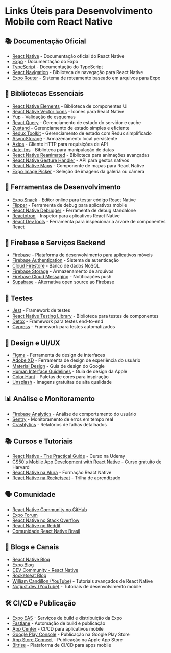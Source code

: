# Links Úteis para Desenvolvimento Mobile com React Native

## 📚 Documentação Oficial

- [React Native](https://reactnative.dev/docs/getting-started) - Documentação oficial do React Native
- [Expo](https://docs.expo.dev/) - Documentação do Expo
- [TypeScript](https://www.typescriptlang.org/docs/) - Documentação do TypeScript
- [React Navigation](https://reactnavigation.org/docs/getting-started) - Biblioteca de navegação para React Native
- [Expo Router](https://docs.expo.dev/routing/introduction/) - Sistema de roteamento baseado em arquivos para Expo

## 🧩 Bibliotecas Essenciais

- [React Native Elements](https://reactnativeelements.com/) - Biblioteca de componentes UI
- [React Native Vector Icons](https://github.com/oblador/react-native-vector-icons) - Ícones para React Native
- [Yup](https://github.com/jquense/yup) - Validação de esquemas
- [React Query](https://tanstack.com/query/latest) - Gerenciamento de estado do servidor e cache
- [Zustand](https://github.com/pmndrs/zustand) - Gerenciamento de estado simples e eficiente
- [Redux Toolkit](https://redux-toolkit.js.org/) - Gerenciamento de estado com Redux simplificado
- [AsyncStorage](https://react-native-async-storage.github.io/async-storage/) - Armazenamento local persistente
- [Axios](https://axios-http.com/docs/intro) - Cliente HTTP para requisições de API
- [date-fns](https://date-fns.org/) - Biblioteca para manipulação de datas
- [React Native Reanimated](https://docs.swmansion.com/react-native-reanimated/) - Biblioteca para animações avançadas
- [React Native Gesture Handler](https://docs.swmansion.com/react-native-gesture-handler/) - API para gestos nativos
- [React Native Maps](https://github.com/react-native-maps/react-native-maps) - Componente de mapas para React Native
- [Expo Image Picker](https://docs.expo.dev/versions/latest/sdk/imagepicker/) - Seleção de imagens da galeria ou câmera

## 🔧 Ferramentas de Desenvolvimento

- [Expo Snack](https://snack.expo.dev/) - Editor online para testar código React Native
- [Flipper](https://fbflipper.com/) - Ferramenta de debug para aplicativos mobile
- [React Native Debugger](https://github.com/jhen0409/react-native-debugger) - Ferramenta de debug standalone
- [Reactotron](https://github.com/infinitered/reactotron) - Inspetor para aplicativos React Native
- [React DevTools](https://reactnative.dev/docs/debugging#react-developer-tools) - Ferramenta para inspecionar a árvore de componentes React

## 📱 Firebase e Serviços Backend

- [Firebase](https://firebase.google.com/docs) - Plataforma de desenvolvimento para aplicativos móveis
- [Firebase Authentication](https://firebase.google.com/docs/auth) - Sistema de autenticação
- [Cloud Firestore](https://firebase.google.com/docs/firestore) - Banco de dados NoSQL
- [Firebase Storage](https://firebase.google.com/docs/storage) - Armazenamento de arquivos
- [Firebase Cloud Messaging](https://firebase.google.com/docs/cloud-messaging) - Notificações push
- [Supabase](https://supabase.com/docs) - Alternativa open source ao Firebase

## 🧪 Testes

- [Jest](https://jestjs.io/docs/getting-started) - Framework de testes
- [React Native Testing Library](https://callstack.github.io/react-native-testing-library/) - Biblioteca para testes de componentes
- [Detox](https://github.com/wix/Detox) - Framework para testes end-to-end
- [Cypress](https://docs.cypress.io/) - Framework para testes automatizados

## 🎨 Design e UI/UX

- [Figma](https://www.figma.com/) - Ferramenta de design de interfaces
- [Adobe XD](https://www.adobe.com/products/xd.html) - Ferramenta de design de experiência do usuário
- [Material Design](https://material.io/design) - Guia de design do Google
- [Human Interface Guidelines](https://developer.apple.com/design/human-interface-guidelines/) - Guia de design da Apple
- [Color Hunt](https://colorhunt.co/) - Paletas de cores para inspiração
- [Unsplash](https://unsplash.com/) - Imagens gratuitas de alta qualidade

## 📊 Análise e Monitoramento

- [Firebase Analytics](https://firebase.google.com/docs/analytics) - Análise de comportamento do usuário
- [Sentry](https://docs.sentry.io/platforms/react-native/) - Monitoramento de erros em tempo real
- [Crashlytics](https://firebase.google.com/docs/crashlytics) - Relatórios de falhas detalhados

## 📚 Cursos e Tutoriais

- [React Native - The Practical Guide](https://www.udemy.com/course/react-native-the-practical-guide/) - Curso na Udemy
- [CS50's Mobile App Development with React Native](https://cs50.harvard.edu/mobile/2018/) - Curso gratuito de Harvard
- [React Native na Alura](https://www.alura.com.br/formacao-react-native) - Formação React Native
- [React Native na Rocketseat](https://app.rocketseat.com.br/discover/trails/react-native) - Trilha de aprendizado

## 🗣️ Comunidade

- [React Native Community no GitHub](https://github.com/react-native-community)
- [Expo Forum](https://forums.expo.dev/)
- [React Native no Stack Overflow](https://stackoverflow.com/questions/tagged/react-native)
- [React Native no Reddit](https://www.reddit.com/r/reactnative/)
- [Comunidade React Native Brasil](https://github.com/react-native-brasil)

## 📢 Blogs e Canais

- [React Native Blog](https://reactnative.dev/blog)
- [Expo Blog](https://expo.dev/blog)
- [DEV Community - React Native](https://dev.to/t/reactnative)
- [Rocketseat Blog](https://blog.rocketseat.com.br/)
- [William Candillon (YouTube)](https://www.youtube.com/c/wcandillon) - Tutoriais avançados de React Native
- [Notjust.dev (YouTube)](https://www.youtube.com/c/notjustdev) - Tutoriais de desenvolvimento mobile

## 🛠️ CI/CD e Publicação

- [Expo EAS](https://docs.expo.dev/eas/) - Serviços de build e distribuição da Expo
- [Fastlane](https://fastlane.tools/) - Automação de build e publicação
- [App Center](https://appcenter.ms/) - CI/CD para aplicativos mobile
- [Google Play Console](https://play.google.com/console/about/) - Publicação na Google Play Store
- [App Store Connect](https://appstoreconnect.apple.com/) - Publicação na Apple App Store
- [Bitrise](https://www.bitrise.io/) - Plataforma de CI/CD para apps mobile

